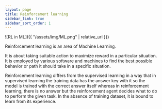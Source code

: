 ```yaml
---
layout: page
title: Reinforcement learning
sidebar_link: true
sidebar_sort_order: 1
---
```


![RL in ML]({{ "/assets/img/ML.png" | relative_url }})

Reinforcement learning is an area of Machine Learning.

It is about taking suitable action to maximize reward in a particular situation. It is employed by various software and machines to find the best possible behavior or path it should take in a specific situation. 

Reinforcement learning differs from the supervised learning in a way that in supervised learning the training data has the answer key with it so the model is trained with the correct answer itself whereas in reinforcement learning, there is no answer but the reinforcement agent decides what to do to perform the given task. In the absence of training dataset, it is bound to learn from its experience.